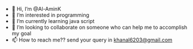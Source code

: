 - 👋 Hi, I’m @Al-AminK
- 👀 I’m interested in programming
- 🌱 I’m currently learning java script
- 💞️ I’m looking to collaborate on someone who can help me to accomplish my goal
- 📫 How to reach me?? send your query in khanal6203@gmail.com

<!---
Al-AminK/Al-AminK is a ✨ special ✨ repository because its `README.md` (this file) appears on your GitHub profile.
You can click the Preview link to take a look at your changes.
--->
